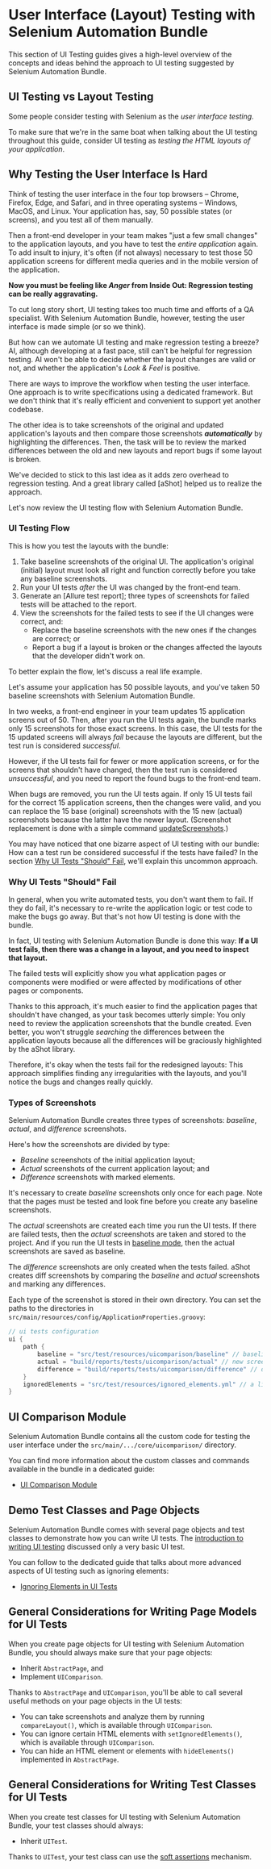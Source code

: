 # User Interface (Layout) Testing with Selenium Automation Bundle

This section of UI Testing guides gives a high-level overview of the concepts and ideas behind the approach to UI
testing suggested by Selenium Automation Bundle.

## UI Testing vs Layout Testing

Some people consider testing with Selenium as the _user interface testing_.

To make sure that we're in the same boat when talking about the UI testing throughout this guide, consider UI testing as
_testing the HTML layouts of your application_.

## Why Testing the User Interface Is Hard

Think of testing the user interface in the four top browsers &ndash; Chrome, Firefox, Edge, and Safari, and in three
operating systems &ndash; Windows, MacOS, and Linux. Your application has, say, 50 possible states (or screens), and you
test all of them manually.

Then a front-end developer in your team makes "just a few small changes" to the application layouts, and you have to
test the _entire application_ again. To add insult to injury, it's often (if not always) necessary to test those 50
application screens for different media queries and in the mobile version of the application.

**Now you must be feeling like _Anger_ from Inside Out: Regression testing can be really aggravating.**

To cut long story short, UI testing takes too much time and efforts of a QA specialist. With Selenium Automation Bundle,
however, testing the user interface is made simple (or so we think).

But how can we automate UI testing and make regression testing a breeze? AI, although developing at a fast pace, still
can't be helpful for regression testing. AI won't be able to decide whether the layout changes are valid or not, and
whether the application's _Look & Feel_ is positive.

There are ways to improve the workflow when testing the user interface. One approach is to write specifications using a
dedicated framework. But we don't think that it's really efficient and convenient to support yet another codebase.

The other idea is to take screenshots of the original and updated application's layouts and then compare those
screenshots **_automatically_** by highlighting the differences. Then, the task will be to review the marked differences
between the old and new layouts and report bugs if some layout is broken.

We've decided to stick to this last idea as it adds zero overhead to regression testing. And a great library called
[aShot] helped us to realize the approach.

Let's now review the UI testing flow with Selenium Automation Bundle.

### UI Testing Flow

This is how you test the layouts with the bundle:

1. Take baseline screenshots of the original UI. The application's original (initial) layout must look all right and
function correctly before you take any baseline screenshots.
2. Run your UI tests _after_ the UI was changed by the front-end team.
3. Generate an [Allure test report]; three types of screenshots for failed tests will be attached to the report.
4. View the screenshots for the failed tests to see if the UI changes were correct, and:
    * Replace the baseline screenshots with the new ones if the changes are correct; or
    * Report a bug if a layout is broken or the changes affected the layouts that the developer didn't work on.

To better explain the flow, let's discuss a real life example.

Let's assume your application has 50 possible layouts, and you've taken 50 baseline screenshots with Selenium Automation
Bundle.

In two weeks, a front-end engineer in your team updates 15 application screens out of 50. Then, after you run the UI
tests again, the bundle marks only 15 screenshots for those exact screens. In this case, the UI tests for the 15 updated
screens will always _fail_ because the layouts are different, but the test run is considered _successful_.

However, if the UI tests fail for fewer or more application screens, or for the screens that shouldn't have changed,
then the test run is considered _unsuccessful_, and you need to report the found bugs to the front-end team.

When bugs are removed, you run the UI tests again. If only 15 UI tests fail for the correct 15 application screens, then
the changes were valid, and you can replace the 15 base (original) screenshots with the 15 new (actual) screenshots
because the latter have the newer layout. (Screenshot replacement is done with a simple command [updateScreenshots].)

You may have noticed that one bizarre aspect of UI testing with our bundle: How can a test run be considered successful
if the tests have failed? In the section [Why UI Tests "Should" Fail](#why-ui-tests-"should"-fail), we'll explain this
uncommon approach.

### Why UI Tests "Should" Fail

In general, when you write automated tests, you don't want them to fail. If they do fail, it's necessary to re-write the
application logic or test code to make the bugs go away. But that's not how UI testing is done with the bundle.

In fact, UI testing with Selenium Automation Bundle is done this way: **If a UI test fails, then there was a change in a
layout, and you need to inspect that layout.**

The failed tests will explicitly show you what application pages or components were modified or were affected by
modifications of other pages or components.

Thanks to this approach, it's much easier to find the application pages that shouldn't have changed, as your task
becomes utterly simple: You only need to review the application screenshots that the bundle created. Even better, you
won't struggle _searching_ the differences between the application layouts because all the differences will be
graciously highlighted by the aShot library.

Therefore, it's okay when the tests fail for the redesigned layouts: This approach simplifies finding any
irregularities with the layouts, and you'll notice the bugs and changes really quickly.

### Types of Screenshots

Selenium Automation Bundle creates three types of screenshots: _baseline_, _actual_, and _difference_ screenshots.

Here's how the screenshots are divided by type:

* _Baseline_ screenshots of the initial application layout;
* _Actual_ screenshots of the current application layout; and
* _Difference_ screenshots with marked elements.

It's necessary to create _baseline_ screenshots only once for each page. Note that the pages must be tested and look
fine before you create any baseline screenshots.

The _actual_ screenshots are created each time you run the UI tests. If there are failed tests, then the _actual_
screenshots are taken and stored to the project. And if you run the UI tests in [baseline mode], then the actual
screenshots are saved as baseline.

The _difference_ screenshots are only created when the tests failed. aShot creates diff screenshots by comparing the
_baseline_ and _actual_ screenshots and marking any differences.

Each type of the screenshot is stored in their own directory. You can set the paths to the directories in
`src/main/resources/config/ApplicationProperties.groovy`:

```groovy
// ui tests configuration
ui {
    path {
        baseline = "src/test/resources/uicomparison/baseline" // baseline screenshots
        actual = "build/reports/tests/uicomparison/actual" // new screenshots
        difference = "build/reports/tests/uicomparison/difference" // diff images
    }
    ignoredElements = "src/test/resources/ignored_elements.yml" // a list of ignored elements for page objects
}
```

## UI Comparison Module

Selenium Automation Bundle contains all the custom code for testing the user interface under the
`src/main/.../core/uicomparison/` directory.

You can find more information about the custom classes and commands available in the bundle in a dedicated guide:

* [UI Comparison Module]

## Demo Test Classes and Page Objects

Selenium Automation Bundle comes with several page objects and test classes to demonstrate how you can write UI
tests. The [introduction to writing UI testing] discussed only a very basic UI test.

You can follow to the dedicated guide that talks about more advanced aspects of UI testing such as ignoring elements:

* [Ignoring Elements in UI Tests]

## General Considerations for Writing Page Models for UI Tests

When you create page objects for UI testing with Selenium Automation Bundle, you should always make sure that your page
objects:

* Inherit `AbstractPage`, and
* Implement `UIComparison`.

Thanks to `AbstractPage` and `UIComparison`, you'll be able to call several useful methods on your page objects in the
UI tests:

* You can take screenshots and analyze them by running `compareLayout()`, which is available through `UIComparison`.
* You can ignore certain HTML elements with `setIgnoredElements()`, which is available through `UIComparison`.
* You can hide an HTML element or elements with `hideElements()` implemented in `AbstractPage`.

## General Considerations for Writing Test Classes for UI Tests

When you create test classes for UI testing with Selenium Automation Bundle, your test classes should always:

* Inherit `UITest`.

Thanks to `UITest`, your test class can use the [soft assertions] mechanism.

[updateScreenshots]: https://github.com/sysgears/selenium-automation-bundle/blob/docs/docs/Commands.md
[baseline mode]: https://github.com/sysgears/selenium-automation-bundle/blob/docs/docs/advanced/Baseline-Mode.md
[ui comparison module]: https://github.com/sysgears/selenium-automation-bundle/blob/docs/docs/advanced/UI-Comparison-Module.md
[introduction to writing ui testing]: https://github.com/sysgears/selenium-automation-bundle/blob/docs/docs/Introduction-to-UI-Testing.md
[hiding elements in ui tests]: https://github.com/sysgears/selenium-automation-bundle/blob/docs/docs/advanced/UI-Testing/Hiding-Elements-in-UI-Tests.md
[ignoring elements in ui tests]: https://github.com/sysgears/selenium-automation-bundle/blob/docs/docs/advanced/UI-Testing/Ignoring-Elements-in-UI-Tests.md
[soft assertions]: https://github.com/sysgears/selenium-automation-bundle/blob/docs/docs/advanced/UI-Testing/Soft-Assertions.md